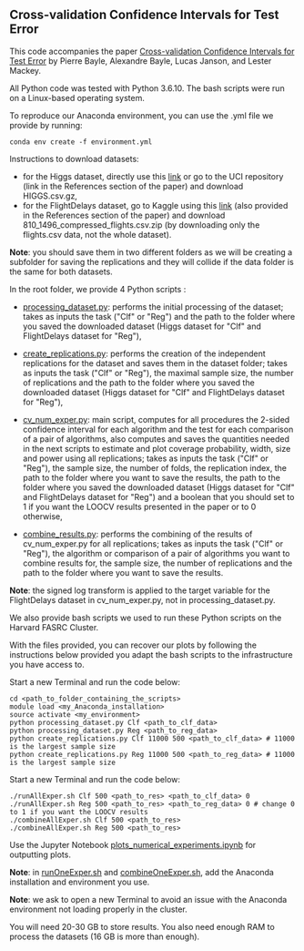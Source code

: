 ## Cross-validation Confidence Intervals for Test Error

This code accompanies the paper [Cross-validation Confidence Intervals for Test Error](https://arxiv.org/abs/2007.12671) by Pierre Bayle, Alexandre Bayle, Lucas Janson, and Lester Mackey.

All Python code was tested with Python 3.6.10. The bash scripts were run on a Linux-based operating system.

To reproduce our Anaconda environment, you can use the .yml file we provide by running:
```
conda env create -f environment.yml
```

Instructions to download datasets:
- for the Higgs dataset, directly use this [link](https://archive.ics.uci.edu/ml/machine-learning-databases/00280/HIGGS.csv.gz) or go to the UCI repository (link in the References section of the paper) and download HIGGS.csv.gz,
- for the FlightDelays dataset, go to Kaggle using this [link](https://www.kaggle.com/usdot/flight-delays?select=flights.csv) (also provided in the References section of the paper) and download 810_1496_compressed_flights.csv.zip (by downloading only the flights.csv data, not the whole dataset).

**Note**: you should save them in two different folders as we will be creating a subfolder for saving the replications and they will collide if the data folder is the same for both datasets.

In the root folder, we provide 4 Python scripts :

- [processing_dataset.py](https://github.com/alexandre-bayle/cvci/blob/master/processing_dataset.py): performs the initial processing of the dataset; takes as inputs the task ("Clf" or "Reg") and the path to the folder where you saved the downloaded dataset (Higgs dataset for "Clf" and FlightDelays dataset for "Reg"),

- [create_replications.py](https://github.com/alexandre-bayle/cvci/blob/master/create_replications.py): performs the creation of the independent replications for the dataset and saves them in the dataset folder; takes as inputs the task ("Clf" or "Reg"), the maximal sample size, the number of replications and the path to the folder where you saved the downloaded dataset (Higgs dataset for "Clf" and FlightDelays dataset for "Reg"),

- [cv_num_exper.py](https://github.com/alexandre-bayle/cvci/blob/master/cv_num_exper.py): main script, computes for all procedures the 2-sided confidence interval for each algorithm and the test for each comparison of a pair of algorithms, also computes and saves the quantities needed in the next scripts to estimate and plot coverage probability, width, size and power using all replications; takes as inputs the task ("Clf" or "Reg"), the sample size, the number of folds, the replication index, the path to the folder where you want to save the results, the path to the folder where you saved the downloaded dataset (Higgs dataset for "Clf" and FlightDelays dataset for "Reg") and a boolean that you should set to 1 if you want the LOOCV results presented in the paper or to 0 otherwise,

- [combine_results.py](https://github.com/alexandre-bayle/cvci/blob/master/combine_results.py): performs the combining of the results of cv_num_exper.py for all replications; takes as inputs the task ("Clf" or "Reg"), the algorithm or comparison of a pair of algorithms you want to combine results for, the sample size, the number of replications and the path to the folder where you want to save the results.

**Note**: the signed log transform is applied to the target variable for the FlightDelays dataset in cv_num_exper.py, not in processing_dataset.py.

We also provide bash scripts we used to run these Python scripts on the Harvard FASRC Cluster.

With the files provided, you can recover our plots by following the instructions below provided you adapt the bash scripts to the infrastructure you have access to.

Start a new Terminal and run the code below:
```
cd <path_to_folder_containing_the_scripts>
module load <my_Anaconda_installation>
source activate <my_environment>
python processing_dataset.py Clf <path_to_clf_data>
python processing_dataset.py Reg <path_to_reg_data>
python create_replications.py Clf 11000 500 <path_to_clf_data> # 11000 is the largest sample size
python create_replications.py Reg 11000 500 <path_to_reg_data> # 11000 is the largest sample size
```

Start a new Terminal and run the code below:
```
./runAllExper.sh Clf 500 <path_to_res> <path_to_clf_data> 0
./runAllExper.sh Reg 500 <path_to_res> <path_to_reg_data> 0 # change 0 to 1 if you want the LOOCV results
./combineAllExper.sh Clf 500 <path_to_res>
./combineAllExper.sh Reg 500 <path_to_res>
```

Use the Jupyter Notebook [plots_numerical_experiments.ipynb](https://github.com/alexandre-bayle/cvci/blob/master/plots_numerical_experiments.ipynb) for outputting plots.

**Note**: in [runOneExper.sh](https://github.com/alexandre-bayle/cvci/blob/master/runOneExper.sh) and [combineOneExper.sh](https://github.com/alexandre-bayle/cvci/blob/master/combineOneExper.sh), add the Anaconda installation and environment you use.

**Note**: we ask to open a new Terminal to avoid an issue with the Anaconda environment not loading properly in the cluster.

You will need 20-30 GB to store results. You also need enough RAM to process the datasets (16 GB is more than enough).

